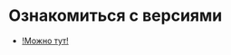 # Ознакомиться с версиями
- [!Можно тут!](https://github.com/Niclic2/elLauncherArchive/blob/main/Versions.md)
